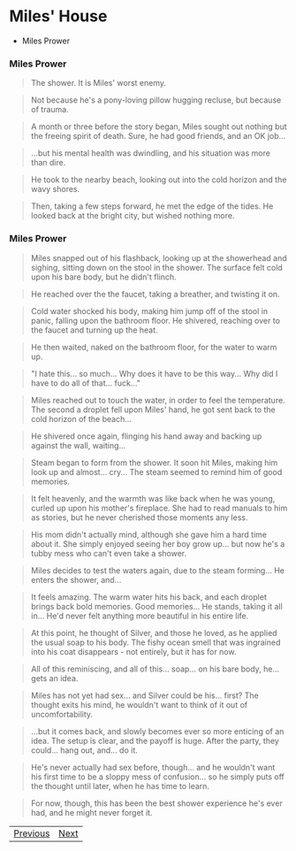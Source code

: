 # Miles' House
- Miles Prower

### Miles Prower

> The shower. It is Miles' worst enemy.

> Not because he's a pony-loving pillow hugging recluse, but because of trauma.

> A month or three before the story began, Miles sought out nothing but the freeing spirit of death. Sure, he had good friends, and an OK job...

> ...but his mental health was dwindling, and his situation was more than dire.

> He took to the nearby beach, looking out into the cold horizon and the wavy shores.

> Then, taking a few steps forward, he met the edge of the tides. He looked back at the bright city, but wished nothing more.

>  

>  

>  

### Miles Prower

> Miles snapped out of his flashback, looking up at the showerhead and sighing, sitting down on the stool in the shower. The surface felt cold upon his bare body, but he didn't flinch.

> He reached over the the faucet, taking a breather, and twisting it on.

> Cold water shocked his body, making him jump off of the stool in panic, falling upon the bathroom floor. He shivered, reaching over to the faucet and turning up the heat.

> He then waited, naked on the bathroom floor, for the water to warm up.

> "I hate this... so much... Why does it have to be this way... Why did I have to do all of that... fuck..."

> Miles reached out to touch the water, in order to feel the temperature. The second a droplet fell upon Miles' hand, he got sent back to the cold horizon of the beach...

> He shivered once again, flinging his hand away and backing up against the wall, waiting...

>  

>  

> Steam began to form from the shower. It soon hit Miles, making him look up and almost... cry... The steam seemed to remind him of good memories.

> It felt heavenly, and the warmth was like back when he was young, curled up upon his mother's fireplace. She had to read manuals to him as stories, but he never cherished those moments any less.

> His mom didn't actually mind, although she gave him a hard time about it. She simply enjoyed seeing her boy grow up... but now he's a tubby mess who can't even take a shower.

> Miles decides to test the waters again, due to the steam forming... He enters the shower, and...

> It feels amazing. The warm water hits his back, and each droplet brings back bold memories. Good memories... He stands, taking it all in... He'd never felt anything more beautiful in his entire life.

> At this point, he thought of Silver, and those he loved, as he applied the usual soap to his body. The fishy ocean smell that was ingrained into his coat disappears - not entirely, but it has for now.

> All of this reminiscing, and all of this... soap... on his bare body, he... gets an idea.

> Miles has not yet had sex... and Silver could be his... first? The thought exits his mind, he wouldn't want to think of it out of uncomfortability.

> ...but it comes back, and slowly becomes ever so more enticing of an idea. The setup is clear, and the payoff is huge. After the party, they could... hang out, and... do it.

> He's never actually had sex before, though... and he wouldn't want his first time to be a sloppy mess of confusion... so he simply puts off the thought until later, when he has time to learn.

> For now, though, this has been the best shower experience he's ever had, and he might never forget it.


|  |  |
| --- | --- |
| [Previous](https://meowcatheorange.github.io/Dizzy-AU/story/human-readable/AAN_MilesHouse) | [Next](https://meowcatheorange.github.io/Dizzy-AU/story/human-readable/template) |